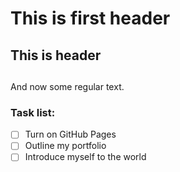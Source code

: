 # This is first header

## This is header <h2>
  
  And now some regular text.
  
### Task list:
  
- [ ] Turn on GitHub Pages
- [ ] Outline my portfolio
- [ ] Introduce myself to the world
